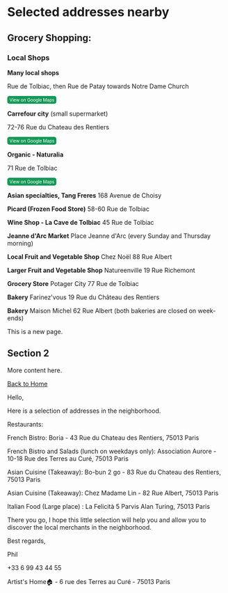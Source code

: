 # Selected addresses nearby
## Grocery Shopping:
### Local Shops ###
**Many local shops** 

Rue de Tolbiac, then Rue de Patay towards Notre Dame Church

<a href="https://maps.app.goo.gl/59MngQN7t3Cmtd9z5" style="display:inline-block; padding:3px 5px; font-size:10px; color:#fff; background-color:#159957; text-align:center; text-decoration:none; border-radius:5px;">
    View on Google Maps
</a>

**Carrefour city** (small supermarket)

72-76 Rue du Chateau des Rentiers

<a href="https://maps.app.goo.gl/wxrpL9SsRxs31j6K8" style="display:inline-block; padding:3px 5px; font-size:10px; color:#fff; background-color:#159957; text-align:center; text-decoration:none; border-radius:5px;">
    View on Google Maps
</a>

**Organic - Naturalia**

71 Rue de Tolbiac 

<a href="https://maps.app.goo.gl/s9ykRs5zeyBarcKZ9" style="display:inline-block; padding:3px 5px; font-size:10px; color:#fff; background-color:#159957; text-align:center; text-decoration:none; border-radius:5px;">
    View on Google Maps
</a>


**Asian specialties, Tang Freres** 168 Avenue de Choisy 

**Picard (Frozen Food Store)** 58-60 Rue de Tolbiac 

**Wine Shop - La Cave de Tolbiac** 45 Rue de Tolbiac 

**Jeanne d'Arc Market** Place Jeanne d'Arc (every Sunday and Thursday morning) 

**Local Fruit and Vegetable Shop** Chez Noël 88 Rue Albert 

**Larger Fruit and Vegetable Shop** Natureenville 19 Rue Richemont 

**Grocery Store** Potager City 77 Rue de Tolbiac

**Bakery** Farinez'vous 19 Rue du Château des Rentiers

**Bakery** Maison Michel 62 Rue Albert (both bakeries are closed on week-ends)


This is a new page.

## Section 2
More content here.

[Back to Home](index.html)


Hello,

Here is a selection of addresses in the neighborhood.

Restaurants:

French Bistro: Boria - 43 Rue du Chateau des Rentiers, 75013 Paris 

French Bistro and Salads (lunch on weekdays only): Association Aurore - 10-18 Rue des Terres au Curé, 75013 Paris 

Asian Cuisine (Takeaway): Bo-bun 2 go - 83 Rue du Chateau des Rentiers, 75013 Paris 

Asian Cuisine (Takeaway): Chez Madame Lin - 82 Rue Albert, 75013 Paris

Italian Food (Large place) : La Felicità 5 Parvis Alan Turing, 75013 Paris

There you go, I hope this little selection will help you and allow you to discover the local merchants in the neighborhood.

Best regards,

Phil

+33 6 99 43 44 55

Artist's Home🏠 - 6 rue des Terres au Curé - 75013 Paris
